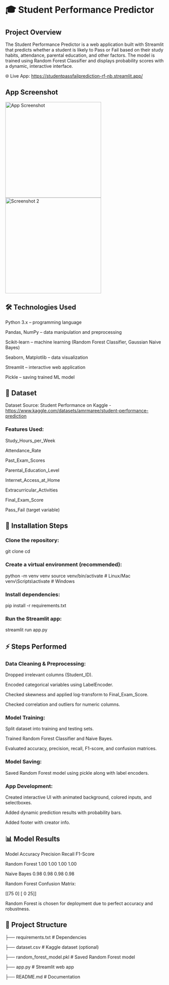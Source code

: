 # 🎓 Student Performance Predictor

## Project Overview

The Student Performance Predictor is a web application built with Streamlit that predicts whether a student is likely to Pass or Fail based on their study habits, attendance, parental education, and other factors. The model is trained using Random Forest Classifier and displays probability scores with a dynamic, interactive interface.

🌐 Live App: https://studentpassfailprediction-rf-nb.streamlit.app/

## App Screenshot

<img src="https://github.com/user-attachments/assets/71576c9a-ad71-4d10-aeb0-5a8c7e871f3a" alt="App Screenshot" width="300">

<img src="https://github.com/user-attachments/assets/62f257db-7ee8-4f0f-98a9-1711fcfe6157" alt="Screenshot 2" width="300">

## 🛠️ Technologies Used

Python 3.x – programming language

Pandas, NumPy – data manipulation and preprocessing

Scikit-learn – machine learning (Random Forest Classifier, Gaussian Naive Bayes)

Seaborn, Matplotlib – data visualization

Streamlit – interactive web application

Pickle – saving trained ML model

## 📂 Dataset

Dataset Source: Student Performance on Kaggle - https://www.kaggle.com/datasets/amrmaree/student-performance-prediction

### Features Used:

Study_Hours_per_Week

Attendance_Rate

Past_Exam_Scores

Parental_Education_Level

Internet_Access_at_Home

Extracurricular_Activities

Final_Exam_Score

Pass_Fail (target variable)

## 🔧 Installation Steps

### Clone the repository:

git clone <your-repo-link>
cd <your-repo-name>

### Create a virtual environment (recommended):

python -m venv venv
source venv/bin/activate   # Linux/Mac
venv\Scripts\activate      # Windows

### Install dependencies:

pip install -r requirements.txt

### Run the Streamlit app:

streamlit run app.py

## ⚡ Steps Performed

### Data Cleaning & Preprocessing:

Dropped irrelevant columns (Student_ID).

Encoded categorical variables using LabelEncoder.

Checked skewness and applied log-transform to Final_Exam_Score.

Checked correlation and outliers for numeric columns.

### Model Training:

Split dataset into training and testing sets.

Trained Random Forest Classifier and Naive Bayes.

Evaluated accuracy, precision, recall, F1-score, and confusion matrices.

### Model Saving:

Saved Random Forest model using pickle along with label encoders.

### App Development:

Created interactive UI with animated background, colored inputs, and selectboxes.

Added dynamic prediction results with probability bars.

Added footer with creator info.

## 📊 Model Results

Model	          Accuracy	Precision	  Recall	   F1-Score

Random Forest	  1.00	    1.00	      1.00	    1.00

Naive Bayes	    0.98	    0.98	      0.98	    0.98

Random Forest Confusion Matrix:

[[75  0]
 [ 0 25]]

Random Forest is chosen for deployment due to perfect accuracy and robustness.

## 📁 Project Structure

├── requirements.txt               # Dependencies

├── dataset.csv                    # Kaggle dataset (optional)

├── random_forest_model.pkl        # Saved Random Forest model

├── app.py                         # Streamlit web app

├── README.md                      # Documentation
